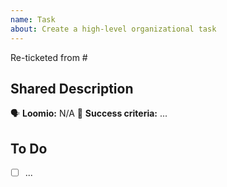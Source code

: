 ```yaml
---
name: Task
about: Create a high-level organizational task
---
```

Re-ticketed from #

## Shared Description

:speaking_head: **Loomio:** N/A
:dart: **Success criteria:** ...

## To Do

- [ ] ...
